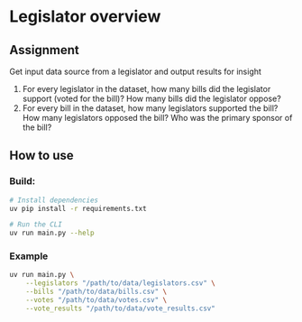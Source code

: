 # Legislator overview

## Assignment
Get input data source from a legislator and output results for insight

1. For every legislator in the dataset, how many bills did the legislator support (voted for the bill)? How many bills did the legislator oppose?
2. For every bill in the dataset, how many legislators supported the bill? How many legislators opposed the bill? Who was the primary sponsor of the bill?

## How to use
### Build:
```bash
# Install dependencies
uv pip install -r requirements.txt

# Run the CLI
uv run main.py --help
```
### Example

```bash
uv run main.py \
    --legislators "/path/to/data/legislators.csv" \
    --bills "/path/to/data/bills.csv" \
    --votes "/path/to/data/votes.csv" \
    --vote_results "/path/to/data/vote_results.csv"
```
